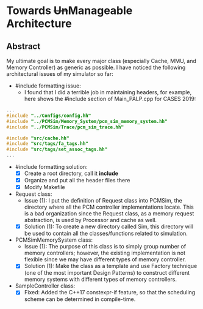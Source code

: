 # Towards ~~Un~~**Manageable** Architecture

## **Abstract**
My ultimate goal is to make every major class (especially Cache, MMU, and Memory Controller) as generic as possible. I have noticed the following architectural issues of my simulator so far:

+ #include formatting issue:
    + I found that I did a terrible job in maintaining headers, for example, here shows the #include section of Main\_PALP.cpp for CASES 2019:

```c++
...
#include "../Configs/config.hh"
#include "../PCMSim/Memory_System/pcm_sim_memory_system.hh"
#include "../PCMSim/Trace/pcm_sim_trace.hh"

#include "src/cache.hh"
#include "src/tags/fa_tags.hh"
#include "src/tags/set_assoc_tags.hh"
...
```

+ #include formatting solution:
    + [x] Create a root directory, call it **include**
    + [x] Organize and put all the header files there
    + [x] Modify Makefile

+ Request class:
    + Issue (1): I put the definition of Request class into PCMSim, the directory where all the PCM controller implementations locate. This is a bad organization since the Request class, as a memory request abstraction, is used by Processor and cache as well.
    + [x] Solution (1): To create a new directory called Sim, this directory will be used to contain all the classes/functions related to simulation.

+ PCMSimMemorySystem class:
    + Issue (1): The purpose of this class is to simply group number of memory controllers; however, the existing implementation is not flexible since we may have different types of memory controller.
    + [x] Solution (1): Make the class as a template and use Factory technique (one of the most important Design Patterns) to construct different memory systems with different types of memory controllers.

+ SampleController class:
    + [x] Fixed: Added the C++17 constexpr-if feature, so that the scheduling scheme can be determined in compile-time.
